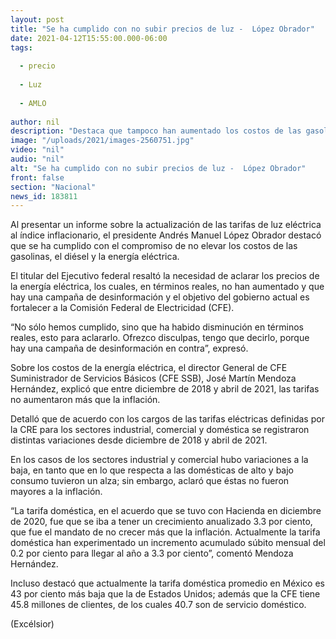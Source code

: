 ```yaml
---
layout: post
title: "Se ha cumplido con no subir precios de luz -  López Obrador"
date: 2021-04-12T15:55:00.000-06:00
tags:
  
  - precio
  
  - Luz
  
  - AMLO
  
author: nil
description: "Destaca que tampoco han aumentado los costos de las gasolinas y diésel; tarifas de luz eléctrica no incrementaron más que la inflación, destaca director de CFE SSB, Martín Mendoza"
image: "/uploads/2021/images-2560751.jpg"
video: "nil"
audio: "nil"
alt: "Se ha cumplido con no subir precios de luz -  López Obrador"
front: false
section: "Nacional"
news_id: 183811
---
```


Al presentar un informe sobre la actualización de las tarifas de luz eléctrica al índice inflacionario, el presidente Andrés Manuel López Obrador destacó que se ha cumplido con el compromiso de no elevar los costos de las gasolinas, el diésel y la energía eléctrica.

El titular del Ejecutivo federal resaltó la necesidad de aclarar los precios de la energía eléctrica, los cuales, en términos reales, no han aumentado y que hay una campaña de desinformación y el objetivo del gobierno actual es fortalecer a la Comisión Federal de Electricidad (CFE).

“No sólo hemos cumplido, sino que ha habido disminución en términos reales, esto para aclararlo. Ofrezco disculpas, tengo que decirlo, porque hay una campaña de desinformación en contra”, expresó.

Sobre los costos de la energía eléctrica, el director General de CFE Suministrador de Servicios Básicos (CFE SSB), José Martín Mendoza Hernández, explicó que entre diciembre de 2018 y abril de 2021, las tarifas no aumentaron más que la inflación.

Detalló que de acuerdo con los cargos de las tarifas eléctricas definidas por la CRE para los sectores industrial, comercial y doméstica se registraron distintas variaciones desde diciembre de 2018 y abril de 2021.

En los casos de los sectores industrial y comercial hubo variaciones a la baja, en tanto que en lo que respecta a las domésticas de alto y bajo consumo tuvieron un alza; sin embargo, aclaró que éstas no fueron mayores a la inflación.

“La tarifa doméstica, en el acuerdo que se tuvo con Hacienda en diciembre de 2020, fue que se iba a tener un crecimiento anualizado 3.3 por ciento, que fue el mandato de no crecer más que la inflación. Actualmente la tarifa doméstica han experimentado un incremento acumulado súbito mensual del 0.2 por ciento para llegar al año a 3.3 por ciento”, comentó Mendoza Hernández.

Incluso destacó que actualmente la tarifa doméstica promedio en México es 43 por ciento más baja que la de Estados Unidos; además que la CFE tiene 45.8 millones de clientes, de los cuales 40.7 son de servicio doméstico.

(Excélsior)